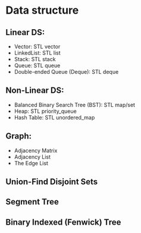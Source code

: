 # Data structure  
## Linear DS:  
* Vector: STL vector  
* LinkedList: STL list  
* Stack:  STL stack  
* Queue: STL queue  
* Double-ended Queue (Deque): STL deque  

## Non-Linear DS:
* Balanced Binary Search Tree (BST): STL map/set  
* Heap: STL priority_queue  
* Hash Table: STL unordered_map

## Graph:  
* Adjacency Matrix  
* Adjacency List  
* The Edge List  

## Union-Find Disjoint Sets

## Segment Tree  

## Binary Indexed (Fenwick) Tree  
